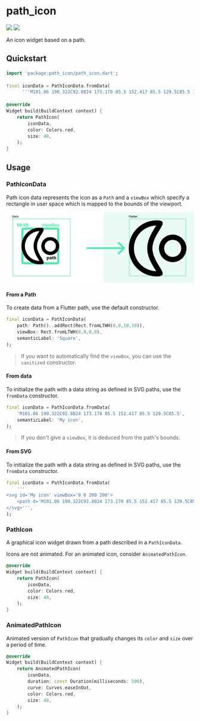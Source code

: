 # path_icon

<p>
  <a href="https://pub.dartlang.org/packages/path_icon"><img src="https://img.shields.io/pub/v/path_icon.svg"></a>
  <a href="https://www.buymeacoffee.com/aloisdeniel">
    <img src="https://img.shields.io/badge/$-donate-ff69b4.svg?maxAge=2592000&amp;style=flat">
  </a>
</p>

An icon widget based on a path.

## Quickstart

```dart
import 'package:path_icon/path_icon.dart';

final iconData = PathIconData.fromData(
      '''M101.06 190.322C92.8024 173.178 85.5 152.417 85.5 129.5C85.5 106.583 92.8024 85.822 101.06 68.6779C107.292 55.7406 114.872 43.3794 120.869 33.5992C122.641 30.7104 124.274 28.0468 125.694 25.6601C126.025 25.1026 126.345 24.562 126.652 24.0377C69.7024 25.5472 24 72.1864 24 129.5C24 186.814 69.7024 233.453 126.652 234.962C126.345 234.438 126.025 233.897 125.694 233.34C124.274 230.953 122.641 228.29 120.869 225.401C114.872 215.621 107.292 203.259 101.06 190.322ZM132.946 247.654C132.943 247.653 132.927 247.592 132.907 247.476C132.939 247.598 132.949 247.656 132.946 247.654ZM132.946 11.3456C132.949 11.3441 132.939 11.4017 132.907 11.5235C132.927 11.4081 132.943 11.3472 132.946 11.3456ZM140.886 212.119C127.146 189.698 109.5 160.905 109.5 129.5C109.5 98.0954 127.146 69.3018 140.886 46.8812C158.438 18.241 169.616 0 129.5 0C57.9791 0 0 57.9791 0 129.5C0 201.021 57.9791 259 129.5 259C169.616 259 158.438 240.759 140.886 212.119Z''');

@override
Widget build(BuildContext context) {
    return PathIcon(
        iconData,
        color: Colors.red,
        size: 48,
    );
}   
```

## Usage

### PathIconData

Path icon data represents the icon as a `Path` and a `viewBox` which specify a rectangle in user space which is mapped to the bounds of the viewport.

![view box](images/viewbox.png)

#### From a Path

To create data from a Flutter path, use the default constructor.

```dart
final iconData = PathIconData(
    path: Path()..addRect(Rect.fromLTWH(0,0,10,10)),
    viewBox: Rect.fromLTWH(0,0,0,0),
    semanticLabel: 'Square',
);
```

> If you want to automatically find the `viewBox`, you can use the `sanitized` constructor.

#### From data

To initialize the path with a data string as defined in SVG paths, use the `fromData` constructor.

```dart
final iconData = PathIconData.fromData(
    'M101.06 190.322C92.8024 173.178 85.5 152.417 85.5 129.5C85.5',
    semanticLabel: 'My icon',
);
```

> If you don't give a `viewBox`, it is deduced from the path's bounds.

#### From SVG

To initialize the path with a data string as defined in SVG paths, use the `fromData` constructor.

```dart
final iconData = PathIconData.fromData(
    '''
<svg id='My icon' viewBox='0 0 200 200'>
    <path d='M101.06 190.322C92.8024 173.178 85.5 152.417 85.5 129.5C85.5' />
</svg>''',
);
```

### PathIcon

A graphical icon widget drawn from a path described in a `PathIconData`.

Icons are not animated. For an animated icon, consider `AnimatedPathIcon`.

```dart
@override
Widget build(BuildContext context) {
    return PathIcon(
        iconData,
        color: Colors.red,
        size: 48,
    );
}   
```

### AnimatedPathIcon

Animated version of `PathIcon` that gradually changes its `color` and `size` over a period of time.

```dart
@override
Widget build(BuildContext context) {
    return AnimatedPathIcon(
        iconData,
        duration: const Duration(milliseconds: 500),
        curve: Curves.easeInOut,
        color: Colors.red,
        size: 48,
    );
}   
```